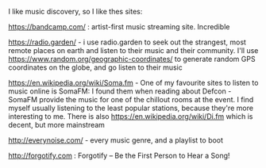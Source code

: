 I like music discovery, so I like thes sites:

https://bandcamp.com/ : artist-first music streaming site. Incredible

https://radio.garden/ - i use radio.garden to seek out the strangest, most remote places on earth and listen to their music and their community. I'll use https://www.random.org/geographic-coordinates/ to generate random GPS coordinates on the globe, and go listen to their music

https://en.wikipedia.org/wiki/Soma.fm - One of my favourite sites to listen to music online is SomaFM:  I found them when reading about Defcon - SomaFM provide the music for one of the chillout rooms at the event. I find myself usually listening to the least popular stations, because they're more interesting to me.  There is also https://en.wikipedia.org/wiki/Di.fm which is decent, but more
mainstream

http://everynoise.com/ - every music genre, and a playlist to boot

http://forgotify.com : Forgotify – Be the First Person to Hear a Song!
